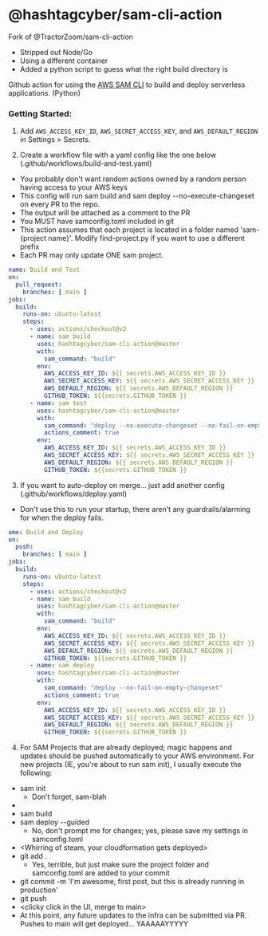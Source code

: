 # @hashtagcyber/sam-cli-action
Fork of @TractorZoom/sam-cli-action
- Stripped out Node/Go
- Using a different container
- Added a python script to guess what the right build directory is


Github action for using the [AWS SAM CLI](https://github.com/awslabs/aws-sam-cli) to build and deploy serverless applications. (Python)
### Getting Started:

1. Add `AWS_ACCESS_KEY_ID`, `AWS_SECRET_ACCESS_KEY`, and `AWS_DEFAULT_REGION` in Settings > Secrets.

2. Create a workflow file with a yaml config like the one below (.github/workflows/build-and-test.yaml)
- You probably don't want random actions owned by a random person having access to your AWS keys
- This config will run sam build and sam deploy --no-execute-changeset on every PR to the repo.
- The output will be attached as a comment to the PR
- You MUST have samconfig.toml included in git
- This action assumes that each project is located in a folder named 'sam-{project name}'. Modify find-project.py if you want to use a different prefix
- Each PR may only update ONE sam project.

```yaml
name: Build and Test
on:
  pull_request:
    branches: [ main ]
jobs:
  build:
    runs-on: ubuntu-latest
    steps:
      - uses: actions/checkout@v2
      - name: sam build
        uses: hashtagcyber/sam-cli-action@master
        with:
          sam_command: "build"
        env:
          AWS_ACCESS_KEY_ID: ${{ secrets.AWS_ACCESS_KEY_ID }}
          AWS_SECRET_ACCESS_KEY: ${{ secrets.AWS_SECRET_ACCESS_KEY }}
          AWS_DEFAULT_REGION: ${{ secrets.AWS_DEFAULT_REGION }} 
          GITHUB_TOKEN: ${{secrets.GITHUB_TOKEN }}
      - name: sam test
        uses: hashtagcyber/sam-cli-action@master
        with:
          sam_command: "deploy --no-execute-changeset --no-fail-on-empty-changeset"
          actions_comment: true
        env:
          AWS_ACCESS_KEY_ID: ${{ secrets.AWS_ACCESS_KEY_ID }}
          AWS_SECRET_ACCESS_KEY: ${{ secrets.AWS_SECRET_ACCESS_KEY }}
          AWS_DEFAULT_REGION: ${{ secrets.AWS_DEFAULT_REGION }}
          GITHUB_TOKEN: ${{secrets.GITHUB_TOKEN }}

```

3. If you want to auto-deploy on merge... just add another config (.github/workflows/deploy.yaml)
- Don't use this to run your startup, there aren't any guardrails/alarming for when the deploy fails.

```yaml
ame: Build and Deploy
on:
  push:
    branches: [ main ]
jobs:
  build:
    runs-on: ubuntu-latest
    steps:
      - uses: actions/checkout@v2
      - name: sam build
        uses: hashtagcyber/sam-cli-action@master
        with:
          sam_command: "build"
        env:
          AWS_ACCESS_KEY_ID: ${{ secrets.AWS_ACCESS_KEY_ID }}
          AWS_SECRET_ACCESS_KEY: ${{ secrets.AWS_SECRET_ACCESS_KEY }}
          AWS_DEFAULT_REGION: ${{ secrets.AWS_DEFAULT_REGION }} 
          GITHUB_TOKEN: ${{secrets.GITHUB_TOKEN }}
      - name: sam deploy
        uses: hashtagcyber/sam-cli-action@master
        with:
          sam_command: "deploy --no-fail-on-empty-changeset"
          actions_comment: true
        env:
          AWS_ACCESS_KEY_ID: ${{ secrets.AWS_ACCESS_KEY_ID }}
          AWS_SECRET_ACCESS_KEY: ${{ secrets.AWS_SECRET_ACCESS_KEY }}
          AWS_DEFAULT_REGION: ${{ secrets.AWS_DEFAULT_REGION }}
          GITHUB_TOKEN: ${{secrets.GITHUB_TOKEN }}
```
4. For SAM Projects that are already deployed; magic happens and updates should be pushed automatically to your AWS environment. For new projects (IE, you're about to run sam init), I usually execute the following:
- sam init
    - Don't forget, sam-blah
- <codey codey code>
- sam build
- sam deploy --guided
    - No, don't prompt me for changes; yes, please save my settings in samconfig.toml
- <Whirring of steam, your cloudformation gets deployed>
- git add .
    - Yes, terrible, but just make sure the project folder and samconfig.toml are added to your commit
- git commit -m 'I'm awesome, first post, but this is already running in production'
- git push
- <clicky click in the UI, merge to main>
- At this point, any future updates to the infra can be submitted via PR. Pushes to main will get deployed... YAAAAAYYYYY
